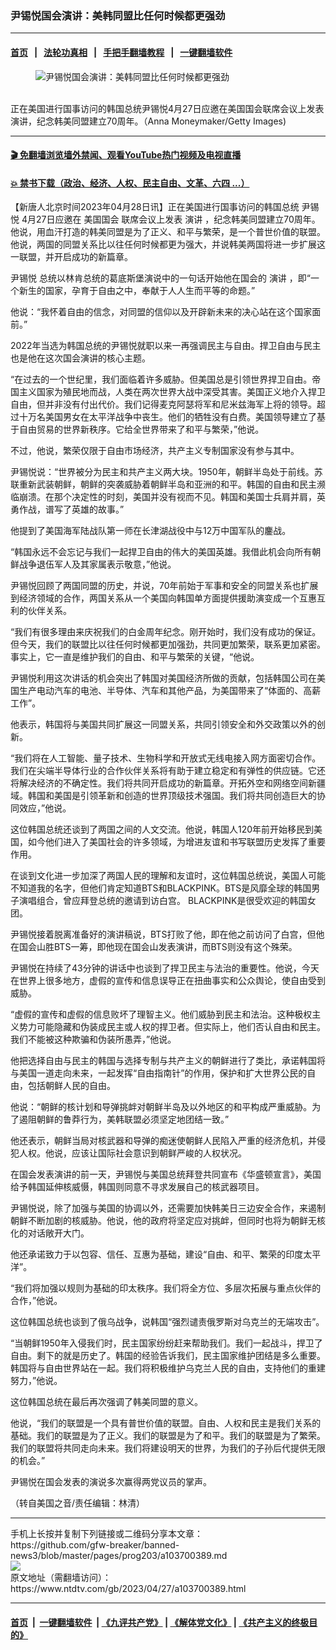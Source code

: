 ### 尹锡悦国会演讲：美韩同盟比任何时候都更强劲
------------------------

#### [首页](https://github.com/gfw-breaker/banned-news3/blob/master/README.md) &nbsp;&nbsp;|&nbsp;&nbsp; [法轮功真相](https://github.com/begood0513/basic/blob/master/README.md)  &nbsp;&nbsp;|&nbsp;&nbsp; [手把手翻墙教程](https://github.com/gfw-breaker/guides/wiki)  &nbsp;&nbsp;|&nbsp;&nbsp; [一键翻墙软件](https://github.com/gfw-breaker/nogfw/blob/master/README.md)  



<div><div class="featured_image">
 <figure>
  <img alt="尹锡悦国会演讲：美韩同盟比任何时候都更强劲" src="https://i.ntdtv.com/assets/uploads/2023/04/id103700393-GettyImages-1485777375-800x450.jpg"/>
 </figure><br/>
 <span class="caption">
  正在美国进行国事访问的韩国总统尹锡悦4月27日应邀在美国国会联席会议上发表演讲，纪念韩美同盟建立70周年。（Anna Moneymaker/Getty Images)
 </span>
</div>
</div><hr/>

#### [ 🎬  免翻墙浏览墙外禁闻、观看YouTube热门视频及电视直播](https://github.com/gfw-breaker/HelloWorld)

#### [ 💥  禁书下载（政治、经济、人权、民主自由、文革、六四 ...）](https://github.com/gfw-breaker/books/blob/master/README.md)

<div><div class="post_content" itemprop="articleBody">
 <p>
  【新唐人北京时间2023年04月28日讯】正在美国进行国事访问的韩国总统
  <ok href="https://www.ntdtv.com/gb/尹锡悦.htm">
   尹锡悦
  </ok>
  4月27日应邀在
  <ok href="https://www.ntdtv.com/gb/美国国会.htm">
   美国国会
  </ok>
  联席会议上发表
  <ok href="https://www.ntdtv.com/gb/演讲.htm">
   演讲
  </ok>
  ，纪念韩美同盟建立70周年。他说，用血汗打造的韩美同盟是为了正义、和平与繁荣，是一个普世价值的联盟。他说，两国的同盟关系比以往任何时候都更为强大，并说韩美两国将进一步扩展这一联盟，并开启成功的新篇章。
 </p>
 <p>
  <ok href="https://www.ntdtv.com/gb/尹锡悦.htm">
   尹锡悦
  </ok>
  总统以林肯总统的葛底斯堡演说中的一句话开始他在国会的
  <ok href="https://www.ntdtv.com/gb/演讲.htm">
   演讲
  </ok>
  ，即“一个新生的国家，孕育于自由之中，奉献于人人生而平等的命题。”
 </p>
 <p>
  他说：“我怀着自由的信念，对同盟的信仰以及开辟新未来的决心站在这个国家面前。”
 </p>
 <p>
  2022年当选为韩国总统的尹锡悦就职以来一再强调民主与自由。捍卫自由与民主也是他在这次国会演讲的核心主题。
 </p>
 <p>
  “在过去的一个世纪里，我们面临着许多威胁。但美国总是引领世界捍卫自由。帝国主义国家为殖民地而战，人类在两次世界大战中深受其害。美国正义地介入捍卫自由，但并非没有付出代价。我们记得麦克阿瑟将军和尼米兹海军上将的领导。超过十万名美国男女在太平洋战争中丧生。他们的牺牲没有白费。美国领导建立了基于自由贸易的世界新秩序。它给全世界带来了和平与繁荣，”他说。
 </p>
 <p>
  不过，他说，繁荣仅限于自由市场经济，共产主义专制国家没有参与其中。
 </p>
 <p>
  尹锡悦说：“世界被分为民主和共产主义两大块。1950年，朝鲜半岛处于前线。苏联重新武装朝鲜，朝鲜的突袭威胁着朝鲜半岛和亚洲的和平。韩国的自由和民主濒临崩溃。在那个决定性的时刻，美国并没有视而不见。韩国和美国士兵肩并肩，英勇作战，谱写了英雄的故事。”
 </p>
 <p>
  他提到了美国海军陆战队第一师在长津湖战役中与12万中国军队的鏖战。
 </p>
 <p>
  “韩国永远不会忘记与我们一起捍卫自由的伟大的美国英雄。我借此机会向所有朝鲜战争退伍军人及其家属表示敬意，”他说。
 </p>
 <p>
  尹锡悦回顾了两国同盟的历史，并说，70年前始于军事和安全的同盟关系也扩展到经济领域的合作，两国关系从一个美国向韩国单方面提供援助演变成一个互惠互利的伙伴关系。
 </p>
 <p>
  “我们有很多理由来庆祝我们的白金周年纪念。刚开始时，我们没有成功的保证。但今天，我们的联盟比以往任何时候都更加强劲，共同更加繁荣，联系更加紧密。事实上，它一直是维护我们的自由、和平与繁荣的关键，“他说。
 </p>
 <p>
  尹锡悦利用这次讲话的机会突出了韩国对美国经济所做的贡献，包括韩国公司在美国生产电动汽车的电池、半导体、汽车和其他产品，为美国带来了“体面的、高薪工作”。
 </p>
 <p>
  他表示，韩国将与美国共同扩展这一同盟关系，共同引领安全和外交政策以外的创新。
 </p>
 <p>
  “我们将在人工智能、量子技术、生物科学和开放式无线电接入网方面密切合作。我们在尖端半导体行业的合作伙伴关系将有助于建立稳定和有弹性的供应链。它还将解决经济的不确定性。我们将共同开启成功的新篇章。开拓外空和网络空间新疆域。韩国和美国是引领革新和创造的世界顶级技术强国。我们将共同创造巨大的协同效应，”他说。
 </p>
 <p>
  这位韩国总统还谈到了两国之间的人文交流。他说，韩国人120年前开始移民到美国，如今他们进入了美国社会的许多领域，为增进友谊和书写联盟历史发挥了重要作用。
 </p>
 <p>
  在谈到文化进一步加深了两国人民的理解和友谊时，这位韩国总统说，美国人可能不知道我的名字，但他们肯定知道BTS和BLACKPINK。BTS是风靡全球的韩国男子演唱组合，曾应拜登总统的邀请到访白宫。 BLACKPINK是很受欢迎的韩国女团。
 </p>
 <p>
  尹锡悦接着脱离准备好的演讲稿说，BTS打败了他，即在他之前访问了白宫，但他在国会山胜BTS一筹，即他现在国会山发表演讲，而BTS则没有这个殊荣。
 </p>
 <p>
  尹锡悦在持续了43分钟的讲话中也谈到了捍卫民主与法治的重要性。他说，今天在世界上很多地方，虚假的宣传和信息误导正在扭曲事实和公众舆论，使自由受到威胁。
 </p>
 <p>
  “虚假的宣传和虚假的信息败坏了理智主义。他们威胁到民主和法治。这种极权主义势力可能隐藏和伪装成民主或人权的捍卫者。但实际上，他们否认自由和民主。我们不能被这种欺骗和伪装所愚弄，”他说。
 </p>
 <p>
  他把选择自由与民主的韩国与选择专制与共产主义的朝鲜进行了类比，承诺韩国将与美国一道走向未来，一起发挥“自由指南针”的作用，保护和扩大世界公民的自由，包括朝鲜人民的自由。
 </p>
 <p>
  他说：“朝鲜的核计划和导弹挑衅对朝鲜半岛及以外地区的和平构成严重威胁。为了遏阻朝鲜的鲁莽行为，美韩联盟必须坚定地团结一致。”
 </p>
 <p>
  他还表示，朝鲜当局对核武器和导弹的痴迷使朝鲜人民陷入严重的经济危机，并侵犯人权。他说，应该让国际社会意识到朝鲜严峻的人权状况。
 </p>
 <p>
  在国会发表演讲的前一天，尹锡悦与美国总统拜登共同宣布《华盛顿宣言》，美国给予韩国延伸核威慑，韩国则同意不寻求发展自己的核武器项目。
 </p>
 <p>
  尹锡悦说，除了加强与美国的协调以外，还需要加快韩美日三边安全合作，来遏制朝鲜不断加剧的核威胁。他说，他的政府将坚定应对挑衅，但同时也将为朝鲜无核化的对话敞开大门。
 </p>
 <p>
  他还承诺致力于以包容、信任、互惠为基础，建设“自由、和平、繁荣的印度太平洋”。
 </p>
 <p>
  “我们将加强以规则为基础的印太秩序。我们将全方位、多层次拓展与重点伙伴的合作，”他说。
 </p>
 <p>
  这位韩国总统也谈到了俄乌战争，说韩国“强烈谴责俄罗斯对乌克兰的无端攻击”。
 </p>
 <p>
  “当朝鲜1950年入侵我们时，民主国家纷纷赶来帮助我们。我们一起战斗，捍卫了自由。剩下的就是历史了。韩国的经验告诉我们，民主国家维护团结是多么重要。韩国将与自由世界站在一起。我们将积极维护乌克兰人民的自由，支持他们的重建努力，”他说。
 </p>
 <p>
  这位韩国总统在最后再次强调了韩美同盟的意义。
 </p>
 <p>
  他说，“我们的联盟是一个具有普世价值的联盟。自由、人权和民主是我们关系的基础。我们的联盟是为了正义。我们的联盟是为了和平。我们的联盟是为了繁荣。我们的联盟将共同走向未来。我们将建设明天的世界，为我们的子孙后代提供无限的机会。”
 </p>
 <p>
  尹锡悦在国会发表的演说多次赢得两党议员的掌声。
 </p>
 <p>
  （转自美国之音/责任编辑：林清）
 </p>
 <div class="single_ad">
 </div>
</div>
</div>
<hr/>
手机上长按并复制下列链接或二维码分享本文章：<br/>
https://github.com/gfw-breaker/banned-news3/blob/master/pages/prog203/a103700389.md <br/>
<a href='https://github.com/gfw-breaker/banned-news3/blob/master/pages/prog203/a103700389.md'><img src='https://github.com/gfw-breaker/banned-news3/blob/master/pages/prog203/a103700389.md.png'/></a> <br/>
原文地址（需翻墙访问）：https://www.ntdtv.com/gb/2023/04/27/a103700389.html


------------------------
#### [首页](https://github.com/gfw-breaker/banned-news3/blob/master/README.md) &nbsp;|&nbsp; [一键翻墙软件](https://github.com/gfw-breaker/nogfw/blob/master/README.md) &nbsp;| [《九评共产党》](https://github.com/gfw-breaker/9ping.md/blob/master/README.md#九评之一评共产党是什么) | [《解体党文化》](https://github.com/gfw-breaker/jtdwh.md/blob/master/README.md) | [《共产主义的终极目的》](https://github.com/gfw-breaker/gczydzjmd.md/blob/master/README.md)


<img src='http://gfw-breaker.win/banned-news3/pages/prog203/a103700389.md' width='0px' height='0px'/>